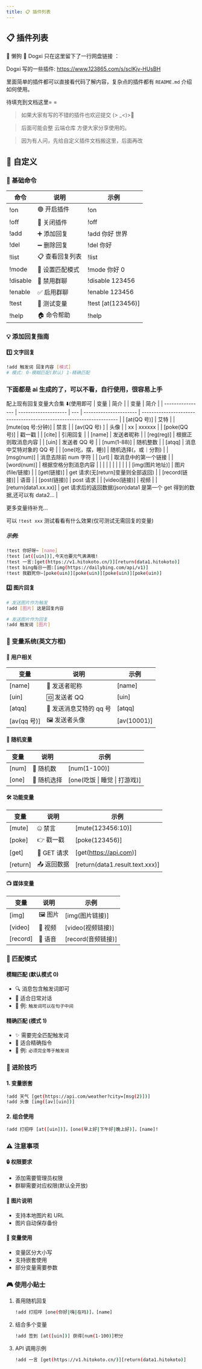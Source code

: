 ```yaml
---
title: 📋 插件列表
---
```


## 📋 插件列表

🍃 懒狗 🐶 Dogxi 只在这里留下了一行网盘链接 ：

Dogxi 写的一些插件: https://www.123865.com/s/sclKjv-HUsBH

里面简单的插件都可以直接看代码了解内容，复杂点的插件都有 `README.md` 介绍如何使用。

待填充到文档这里= =

> 如果大家有写的不错的插件也欢迎提交 (> \_<)>🌹

> 后面可能会整 云端仓库 方便大家分享使用的。

> 因为有人问，先给自定义插件文档搬这里，后面再改

## 🤖 自定义

### 📝 基础命令

| 命令     | 说明            | 示例               |
| -------- | --------------- | ------------------ |
| !on      | 🟢 开启插件     | !on                |
| !off     | 🔴 关闭插件     | !off               |
| !add     | ➕ 添加回复     | !add 你好 世界     |
| !del     | ➖ 删除回复     | !del 你好          |
| !list    | 📋 查看回复列表 | !list              |
| !mode    | 🔄 设置匹配模式 | !mode 你好 0       |
| !disable | 🚫 禁用群聊     | !disable 123456    |
| !enable  | ✅ 启用群聊     | !enable 123456     |
| !test    | 🧪 测试变量     | !test [at(123456)] |
| !help    | 🏠 命令帮助     | !help              |

### 💡 添加回复指南

#### 1️⃣ 文字回复

```bash
!add 触发词 回复内容 [模式]
# 模式: 0-模糊匹配(默认) 1-精确匹配
```

### 下面都是 ai 生成的了，可以不看，自行使用，很容易上手

配上现有回复变量大合集 ⬇️(使用即可
| 变量 | 简介 | | 变量 | 简介 |
| ---------------- | -------------------- | --- | ---------------------- | -------------------------------------------------------------------- |
| \[at(QQ 号)] | 艾特 | | \[mute(qq 号:分钟)] | 禁言 |
| \[av(QQ 号) ] | 头像 | | xx | xxxxxx |
| \[poke(QQ 号)] | 戳一戳 | | [cite] | 引用回复 |
| \[name] | 发送者昵称 | | \[reg(reg)] | 根据正则取消息内容 |
| [uin] | 发送者 QQ 号 | | \[num(1-88)] | 随机整数 |
| [atqq] | 消息中艾特对象的 QQ 号 | | \[one(吃，摆，睡)] | 随机选择(，或｜分割) |
| \[msg(num)] | 消息去除前 num 字符 | | [url] | 取消息中的第一个链接 |
| \[word(num)] | 根据空格分割消息内容 | | | |
| | | | | |
| \[img(图片地址)] | 图片(file/链接) | | \[get(链接)] | get 请求(无[return]变量则全部返回) |
| \[record(链接)] | 语音 | | \[post(链接)] | post 请求 |
| \[video(链接)] | 视频 | | \[return(data1.xx.xx)] | get 请求后的返回数据(json)data1 是第一个 get 得到的数据,还可以有 data2... |

更多变量待补充...

可以 `!test xxx` 测试看看有什么效果(仅可测试无需回复的变量)

##### 示例:

```bash
!test 你好呀~ [name]
!test [at([uin])],今天也要元气满满哦!
!test 一言:[get(https://v1.hitokoto.cn/)][return(data1.hitokoto)]
!test bing每日一图:[img(https://dailybing.com/api/v1)]
!test 我戳死你~[poke(uin)][poke(uin)][poke(uin)][poke(uin)]
```

#### 2️⃣ 图片回复

```bash
# 发送图片作为触发
!add [图片] 这是回复内容

# 发送图片作为回复
!add 触发词 [图片]
```

### 🎯 变量系统(英文方框)

#### 👤 用户相关

| 变量        | 说明                    | 示例        |
| ----------- | ----------------------- | ----------- |
| [name]      | 👤 发送者昵称           | [name]      |
| [uin]       | 🆔 发送者 QQ            | [uin]       |
| [atqq]      | 📢 发送消息艾特的 qq 号 | [atqq]      |
| [av(qq 号)] | 🖼️ 发送者头像           | [av(10001)] |

#### 🎲 随机变量

| 变量  | 说明        | 示例                          |
| ----- | ----------- | ----------------------------- |
| [num] | 🎲 随机数   | [num(1-100)]                  |
| [one] | 🎯 随机选择 | [one(吃饭 \| 睡觉 \| 打游戏)] |

#### 🛠️ 功能变量

| 变量     | 说明        | 示例                            |
| -------- | ----------- | ------------------------------- |
| [mute]   | 🤐 禁言     | [mute(123456:10)]               |
| [poke]   | 👉 戳一戳   | [poke(123456)]                  |
| [get]    | 📡 GET 请求 | [get(https://api.com)]          |
| [return] | 📤 返回数据 | [return(data1.result.text.xxx)] |

#### 📺 媒体变量

| 变量     | 说明    | 示例               |
| -------- | ------- | ------------------ |
| [img]    | 🖼️ 图片 | [img(图片链接)]    |
| [video]  | 🎥 视频 | [video(视频链接)]  |
| [record] | 🎤 语音 | [record(音频链接)] |

### 🎯 匹配模式

#### 模糊匹配 (默认模式 0)

- 🔍 消息包含触发词即可
- 💭 适合日常对话
- 📝 例: `触发词可以在句子中间`

#### 精确匹配 (模式 1)

- ✨ 需要完全匹配触发词
- 🎯 适合精确指令
- 📝 例: `必须完全等于触发词`

### 🌟 进阶技巧

#### 1. 变量嵌套

```bash
!add 天气 [get(https://api.com/weather?city=[msg(2)])]
!add 头像 [img([av][uin])]
```

#### 2. 组合使用

```bash
!add 打招呼 [at([uin])]，[one(早上好|下午好|晚上好)]，[name]!
```

### ⚠️ 注意事项

#### 🔒 权限要求

- 添加需要管理员权限
- 群聊需要对应权限(默认全开放)

#### 📸 图片说明

- 支持本地图片和 URL
- 图片自动保存备份

#### 🎯 变量使用

- 变量区分大小写
- 支持嵌套使用
- 部分变量需要参数

### 🎮 使用小贴士

1. 善用随机回复

   ```bash
   !add 打招呼 [one(你好|嗨|在吗)]，[name]
   ```

2. 结合多个变量

   ```bash
   !add 签到 [at([uin])] 获得[num(1-100)]积分
   ```

3. API 调用示例
   ```bash
   !add 一言 [get(https://v1.hitokoto.cn/)][return(data1.hitokoto)]
   ```
